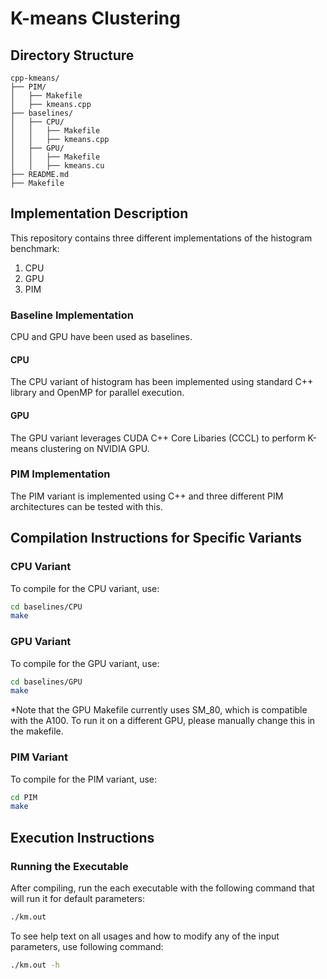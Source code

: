 # K-means Clustering



## Directory Structure

```
cpp-kmeans/
├── PIM/
│   ├── Makefile
│   ├── kmeans.cpp
├── baselines/
│   ├── CPU/
│   │   ├── Makefile
│   │   ├── kmeans.cpp
│   ├── GPU/
│   │   ├── Makefile
│   │   ├── kmeans.cu
├── README.md
├── Makefile
```

## Implementation Description

This repository contains three different implementations of the histogram benchmark:

1. CPU
2. GPU
3. PIM

### Baseline Implementation

CPU and GPU have been used as baselines.

#### CPU

The CPU variant of histogram has been implemented using standard C++ library and OpenMP for parallel execution.

#### GPU

The GPU variant leverages CUDA C++ Core Libaries (CCCL) to perform K-means clustering on NVIDIA GPU.

### PIM Implementation

The PIM variant is implemented using C++ and three different PIM architectures can be tested with this.

## Compilation Instructions for Specific Variants

### CPU Variant

To compile for the CPU variant, use:

```bash
cd baselines/CPU
make
```

### GPU Variant

To compile for the GPU variant, use:

```bash
cd baselines/GPU
make
```

*Note that the GPU Makefile currently uses SM_80, which is compatible with the A100. To run it on a different GPU, please manually change this in the makefile.

### PIM Variant

To compile for the PIM variant, use:

```bash
cd PIM
make
```

## Execution Instructions

### Running the Executable

After compiling, run the each executable with the following command that will run it for default parameters:

```bash
./km.out
```

To see help text on all usages and how to modify any of the input parameters, use following command:

```bash
./km.out -h
```